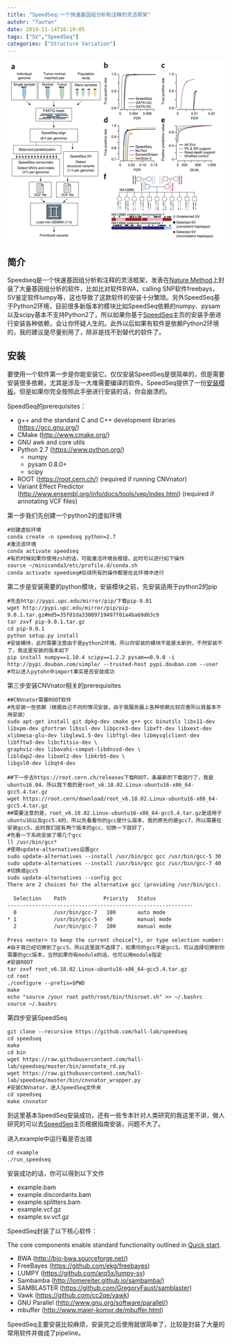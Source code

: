 ```yaml
---
title: "SpeedSeq:一个快速基因组分析和注释的灵活框架"
autohr: "TaoYan"
date: 2019-11-14T16:19:05
tags: ["SV","SpeedSeq"]
categories: ["Structure Variation"]
---
```


![](https://raw.githubusercontent.com/YTLogos/pic_link/master/img/20191130185953.png)

## 简介

Speedseq是一个快速基因组分析和注释的灵活框架，发表在[Nature Method](https://www.nature.com/articles/nmeth.3505)上封装了大量基因组分析的软件，比如比对软件BWA，calling SNP软件freebays，SV鉴定软件lumpy等，这也导致了这款软件的安装十分繁琐。另外SpeedSeq基于Python2环境，目前很多新版本的模块比如SpeedSeq依赖的numpy、pysam以及scipy基本不支持Python2了，所以如果你基于[SpeedSeq](https://github.com/hall-lab/speedseq)主页的安装手册进行安装各种依赖，会让你怀疑人生的。此外以后如果有软件是依赖Python2环境的，我的建议是尽量别用了，除非是找不到替代的软件了。

<!--more-->

## 安装

要使用一个软件第一步是你能安装它。仅仅安装SpeedSeq是很简单的，但是需要安装很多依赖，尤其是涉及一大堆需要编译的软件。SpeedSeq提供了一份[安装模板](https://github.com/hall-lab/speedseq/blob/master/example/example_speedseq_install.sh)。但是如果你完全按照此手册进行安装的话，你会崩溃的。

SpeedSeq的prerequisites：

* g++ and the standard C and C++ development libraries (https://gcc.gnu.org/)
* CMake (http://www.cmake.org/)
* GNU awk and core utils
* Python 2.7 (https://www.python.org/)
	* numpy
	* pysam 0.8.0+
	* scipy
* ROOT (https://root.cern.ch/) (required if running CNVnator)
* Variant Effect Predictor (http://www.ensembl.org/info/docs/tools/vep/index.html) (required if annotating VCF files)

第一步我们先创建一个python2的虚拟环境

```
#创建虚拟环境
conda create -n speedseq python=2.7
#激活该环境
conda activate speedseq
#有的时候如果你使用zsh的话，可能激活环境会报错，此时可以进行如下操作
source ~/miniconda3/etc/profile.d/conda.sh
conda activate speedseq#后续所有的操作都是在此环境中进行
```

第二步是安装需要的python模块，安装模块之前，先安装适用于python2的pip

```
#先去http://pypi.upc.edu/mirror/pip/下载pip-9.01
wget http://pypi.upc.edu/mirror/pip/pip-9.0.1.tar.gz#md5=35f01da33009719497f01a4ba69d63c9
tar zxvf pip-9.0.1.tar.gz
cd pip-9.0.1
python setup.py install
#安装模块，此时需要注意由于是python2环境，所以你安装的模块不能是太新的，不然安装不了，我这里安装的版本如下
pip install numpy==1.10.4 scipy==1.2.2 pysam==0.9.0 -i http://pypi.douban.com/simple/ --trusted-host pypi.douban.com --user
#可以进入pytohn中import事实是否安装成功
```

第三步安装CNVnator相关的prerequisites

```
##CNVnator需要ROOT软件
#先安装一些依赖（根据自己不同的情况安装，由于我服务器上各种依赖比较完善所以我基本不用安装）
sudo apt-get install git dpkg-dev cmake g++ gcc binutils libx11-dev libxpm-dev gfortran libssl-dev libpcre3-dev libxft-dev libxext-dev xlibmesa-glu-dev libglew1.5-dev libftgl-dev libmysqlclient-dev libfftw3-dev libcfitsio-dev \
graphviz-dev libavahi-compat-libdnssd-dev \
libldap2-dev libxml2-dev libkrb5-dev \
libgsl0-dev libqt4-dev

##下一步去https://root.cern.ch/releases下载ROOT，条最新的下载就行了，我是ubuntu16.04，所以我下载的是root_v6.18.02.Linux-ubuntu16-x86_64-gcc5.4.tar.gz
wget https://root.cern/download/root_v6.18.02.Linux-ubuntu16-x86_64-gcc5.4.tar.gz
##需要注意的是，root_v6.18.02.Linux-ubuntu16-x86_64-gcc5.4.tar.gz是适用于ubuntu16以及gcc5.4的，所以先看看你的gcc是什么版本，我的原先的是gcc7，所以需要在安装gcc5，此时我们就有两个版本的gcc，切换一下就好了，
#先看一下系统安装了哪几个gcc
ll /usr/bin/gcc*
#使用update-alternatives设置gcc
sudo update-alternatives --install /usr/bin/gcc gcc /usr/bin/gcc-5 30
sudo update-alternatives --install /usr/bin/gcc gcc /usr/bin/gcc-7 40
#切换成gcc5
sudo update-alternatives --config gcc
There are 2 choices for the alternative gcc (providing /usr/bin/gcc).

  Selection    Path            Priority   Status
------------------------------------------------------------
  0            /usr/bin/gcc-7   100       auto mode
* 1            /usr/bin/gcc-5   40        manual mode
  2            /usr/bin/gcc-7   100       manual mode

Press <enter> to keep the current choice[*], or type selection number:
#由于我已经切换到了gcc5，所以这里就不选择了，如果你的gcc不是gcc5，可以选择切换到你需要的gcc版本，当然如果你有module的话，也可以用module指定
#安装ROOT
tar zxvf root_v6.18.02.Linux-ubuntu16-x86_64-gcc5.4.tar.gz
cd root
./configure --prefix=$PWD
make
echo "source /your root path/root/bin/thisroot.sh" >> ~/.bashrc
source ~/.bashrc
```

第四步安装SpeedSeq

```
git clone --recursive https://github.com/hall-lab/speedseq
cd speedseq
make
cd bin
wget https://raw.githubusercontent.com/hall-lab/speedseq/master/bin/annotate_rd.py
wget https://raw.githubusercontent.com/hall-lab/speedseq/master/bin/cnvnator_wrapper.py
#安装CNVnator，进入SpeedSeq文件夹
cd speedseq
make cnvnator
```

到这里基本SpeedSeq安装成功，还有一些专本针对人类研究的我这里不讲，做人研究的可以去[SpeedSeq](https://github.com/hall-lab/speedseq)主页根据指南安装，问题不大了。

进入example中运行看是否出错

```
cd example
./run_speedseq
```

安装成功的话，你可以得到以下文件

* example.bam
* example.discordants.bam
* example.splitters.bam
* example.vcf.gz
* example.sv.vcf.gz

SpeedSeq封装了以下核心软件：

The core components enable standard functionality outlined in [Quick start](#quick-start).
* BWA (http://bio-bwa.sourceforge.net/)
* FreeBayes (https://github.com/ekg/freebayes)
* LUMPY (https://github.com/arq5x/lumpy-sv)
* Sambamba (http://lomereiter.github.io/sambamba/)
* SAMBLASTER (https://github.com/GregoryFaust/samblaster)
* Vawk (https://github.com/cc2qe/vawk)
* GNU Parallel (http://www.gnu.org/software/parallel/)
* mbuffer (http://www.maier-komor.de/mbuffer.html)

SpeedSeq主要安装比较麻烦，安装完之后使用就很简单了，比较是封装了大量的常用软件并做成了pipeline。
